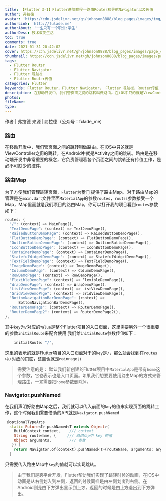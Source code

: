 ```yaml
---
title: 【Flutter 3-1】Flutter进阶教程——路由Router和导航Navigator以及传值
author: 弗拉德
avatar: 'https://cdn.jsdelivr.net/gh/johnson8888/blog_pages/images/img/avatar.jpg'
authorLink: 'http://fulade.me'
authorAbout: '一生只有一个职业:学生'
authorDesc: 技术改变生活
toc: true
comments: true
date: 2021-01-31 20:42:02
cover: https://cdn.jsdelivr.net/gh/johnson8888/blog_pages/images/page_conver_flutter_blue.jpeg
thumbnail: https://cdn.jsdelivr.net/gh/johnson8888/blog_pages/images/page_conver_flutter_blue.jpeg
tags:
  - Flutter Router
  - Flutter Navigator
  - Flutter 导航栏
  - Flutter Router传值
categories: Flutter
keywords: Flutter Router，Flutter Navigator， Flutter 导航栏，Router传值
description: 在移动开发中，我们管页面之间的跳转叫做路由。在iOS中只的就是ViewController之间的跳转，在Android中就是Activity之间的跳转。路由是在移动端开发中非常重要的概念，它负责管理着各个页面之间的跳转还有传值工作，是必不可缺少的控件。
photos:
fileName:
type:
---
```


作者 | 弗拉德
来源 | 弗拉德（公众号：fulade_me)

### 路由
在移动开发中，我们管页面之间的跳转叫做路由。在iOS中只的就是ViewController之间的跳转，在Android中就是Activity之间的跳转。路由是在移动端开发中非常重要的概念，它负责管理着各个页面之间的跳转还有传值工作，是必不可缺少的控件。

### 路由Map
为了方便我们管理跳转页面，`Flutter`为我们 提供了路由Map。
对于路由Map的管理是在`main.dart`文件里面`MaterialApp`的参数`routes`，`routes`参数接受一个Map，Map里面就是我们项目的路由Map，你可以打开我的项目看到`routes`参数如下：
``` dart
routes: {
  "/": (context) => MainPage(),
  "TextDemoPage": (context) => TextDemoPage(),
  "RaisedButtonDemoPage": (context) => RaisedButtonDemoPage(),
  "FlatButtonDemoPage": (context) => FlatButtonDemoPage(),
  "OutlineButtonDemoePage": (context) => OutlineButtonDemoePage(),
  "IconButtonDemoPage": (context) => IconButtonDemoPage(),
  "ContainerDemoPage": (context) => ContainerDemoPage(),
  "StatefulWidgetDemoPage": (context) => StatefulWidgetDemoPage(),
  "TextFieldDemoPage": (context) => TextFieldDemoPage(),
  "ImageDemoPage": (context) => ImageDemoPage(),
  "ColumnDemoPage": (context) => ColumnDemoPage(),
  "RowDemoPage": (context) => RowDemoPage(),
  "FlexibleDemoPage": (context) => FlexibleDemoPage(),
  "WrapDemoPage": (context) => WrapDemoPage(),
  "ListViewDemoPage": (context) => ListViewDemoPage(),
  "GridViewDemoPage": (context) => GridViewDemoPage(),
  "BottomNavigationBarDemoPage": (context) =>
      BottomNavigationBarDemoPage(),
  "RouterDemoPage": (context) => RouterDemoPage(),
  "RouterDemoPage2": (context) => RouterDemoPage2(),
},
```
其中`key`为`/`对应的`Value`是整个Flutter项目的入口页面，这里需要另外一个很重要的参数`initialRoute`来配合使用
我们给`initialRoute`参数传值如下：
``` dart 
    initialRoute: "/",
```
这里的表示的就是Flutter项目的入口页面对于的`key`是`/`，那么就会找到在`routes`中`/`对应的页面，这里也就是`MainPage()`

> 需要注意的是：
默认我们新创建的Flutter项目中`MaterialApp`是带有`home`这个参数，它也表示也是入口页面。如果我们想要要使用路由Map的方式来管理路由，一定需要把`home`参数删除掉。

###  Navigator.pushNamed
在我们声明好路由Map之后，我们就可以传入前面的`key`的值来实现页面的跳转工作，这个时候我们需要借助的API就是`Navigator.pushNamed`
``` dart
 @optionalTypeArgs
  static Future<T> pushNamed<T extends Object>(
    BuildContext context,    /// context
    String routeName, {     /// 路由Map中 key 的值
    Object arguments,        /// 参数
   }) {
    return Navigator.of(context).pushNamed<T>(routeName, arguments: arguments);
  }
```
只需要传入路由Map中`key`的值就可以实现跳转。

> 由于我们是跨平台开发，Flutter帮助我们实现了跳转时候的动画，在iOS中动画是从右侧划入到左侧，返回的时候同样是由左侧划出到右侧。在Android则是由下方弹出显示到上方，返回的时候是由上方退出到下方弹出。

